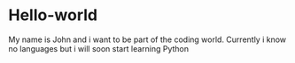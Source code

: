 # Hello-world
My name is John and i want to be part of the coding world. Currently i know no languages but i will soon start learning Python
